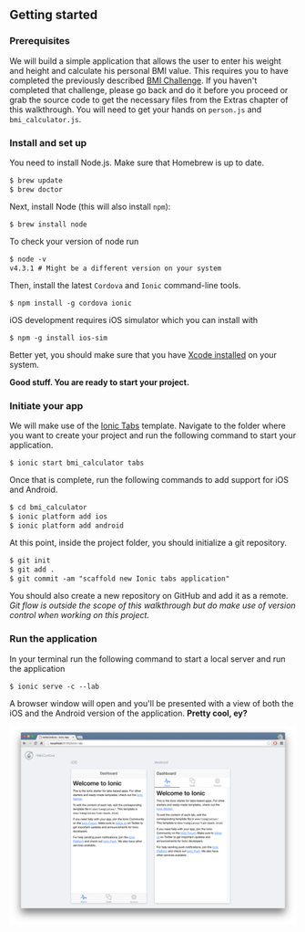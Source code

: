## Getting started
### Prerequisites

We will build a simple application that allows the user to enter his weight and height and calculate his personal BMI value. This  requires you to have completed the previously described [BMI Challenge](https://craftacademy.gitbooks.io/coding-as-a-craft/content/bmi_challenge/bmi_challenge.html). If you haven't completed that challenge, please go back and do it before you proceed or grab the source code to get the necessary files from the Extras chapter of this walkthrough. You will need to get your hands on `person.js` and `bmi_calculator.js`.

### Install and set up

You need to install Node.js. Make sure that Homebrew is up to date. 
```
$ brew update
$ brew doctor
```
Next, install Node (this will also install `npm`):
```
$ brew install node
```

To check your version of node run
```
$ node -v
v4.3.1 # Might be a different version on your system
```

Then, install the latest `Cordova` and `Ionic` command-line tools.

```
$ npm install -g cordova ionic
```

iOS development requires iOS simulator which you can install with 

```
$ npm -g install ios-sim
```

Better yet, you should make sure that you have [Xcode installed](https://developer.apple.com/xcode/download/) on your system. 

**Good stuff. You are ready to start your project.**

### Initiate your app

We will make use of the [Ionic Tabs](https://github.com/driftyco/ionic-starter-tabs) template. Navigate to the folder where you want to create your project and run the following command to start your application.

```
$ ionic start bmi_calculator tabs
```

Once that is complete, run the following commands to add support for iOS and Android. 

```
$ cd bmi_calculator
$ ionic platform add ios
$ ionic platform add android
```

At this point, inside the project folder, you should initialize a git repository.

```
$ git init
$ git add . 
$ git commit -am "scaffold new Ionic tabs application"
```
You should also create a new repository on GitHub and add it as a remote. *Git flow is outside the scope of this walkthrough but do make use of version control when working on this project.*

### Run the application
In your terminal run the following command to start a local server and run the application
```
$ ionic serve -c --lab
```
A browser window will open and you'll be presented with a view of both the iOS and the Android version of the application. **Pretty cool, ey?**

![Initial view](images/bmi_calc_ionic_initial_view.png)
